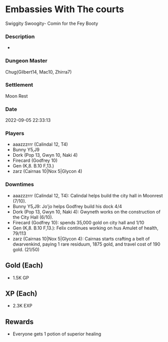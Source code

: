 # Embassies With The courts
Swiggity Swoogity- Comin for the Fey Booty
### Description
-
### Dungeon Master
Chug(Gilbert14, Mac10, Zhirra7)
### Settlement
Moon Rest
### Date
2022-09-05 22:33:13
### Players
* aaazzzrrr (Calindal 12, T4)
* Bunny Y5,J9
* Dork (Pop 13, Gwyn 10, Naki 4)
* Firecard (Godfrey 10)
* Gen (K,8. B.10 F,13.)
* zarz (Cairnas 10|Nox 5|Glycon 4)
### Downtimes
* aaazzzrrr (Calindal 12, T4): Calindal helps build the city hall in Moonrest (7/10).
* Bunny Y5,J9: Jo'jo helps Godfrey build his dock  4/4
* Dork (Pop 13, Gwyn 10, Naki 4): Gwyneth works on the construction of the City Hall (6/10).
* Firecard (Godfrey 10): spends  35,000 gold on city hall and 1/10
* Gen (K,8. B.10 F,13.): Felix continues working on hus Amulet of health, 79/113
* zarz (Cairnas 10|Nox 5|Glycon 4): Cairnas starts crafting a belt of dwarvenkind, paying 1 rare residuum, 1875 gold, and travel cost of 190 gold. (21/50)
## Gold (Each)
* 1.5K GP
## XP (Each)
* 2.3K EXP
## Rewards
* Everyone gets 1 potion of superior healing